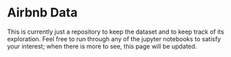 # Airbnb Data

This is currently just a repository to keep the dataset and to keep track of its exploration. Feel free to run through any of the jupyter notebooks to satisfy your interest; when there is more to see, this page will be updated.
